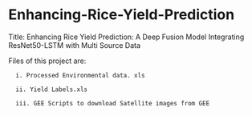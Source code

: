 # Enhancing-Rice-Yield-Prediction

Title: Enhancing Rice Yield Prediction: A Deep Fusion Model Integrating ResNet50-LSTM with Multi Source Data

Files of this project are:

      i. Processed Environmental data. xls
      
      ii. Yield Labels.xls

      iii. GEE Scripts to download Satellite images from GEE
       
